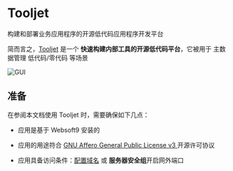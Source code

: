 # Tooljet

构建和部署业务应用程序的开源低代码应用程序开发平台

简而言之，[Tooljet](https://www.tooljet.com/) 是一个 **快速构建内部工具的开源低代码平台**，它被用于 主数据管理 低代码/零代码  等场景


![GUI](https://libs.websoft9.com/Websoft9/DocsPicture/zh/tooljet/tooljet-gui-websoft9.png)


## 准备

在参阅本文档使用 Tooljet 时，需要确保如下几点：

- 应用是基于 Websoft9 安装的

- 应用的用途符合 [GNU Affero General Public License v3 ](https://opensource.org/licenses/AGPL-3.0) 开源许可协议

- 应用具备访问条件：[配置域名](./guide/appsetdomain) 或 **服务器安全组**开启网外端口